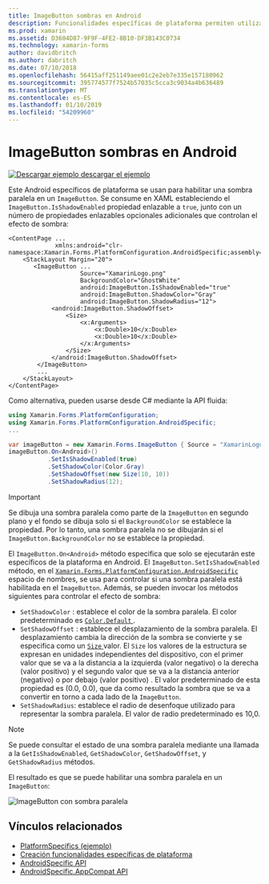 ```yaml
---
title: ImageButton sombras en Android
description: Funcionalidades específicas de plataforma permiten utilizar la funcionalidad que solo está disponible en una plataforma concreta, sin necesidad de implementar los representadores personalizados o los efectos. En este artículo se explica cómo consumir el Android específicos de la plataforma que permite una sombra paralela en un ImageButton.
ms.prod: xamarin
ms.assetid: D3604D87-9F9F-4FE2-8B10-DF3B143C0734
ms.technology: xamarin-forms
author: davidbritch
ms.author: dabritch
ms.date: 07/10/2018
ms.openlocfilehash: 56415aff251149aee01c2e2eb7e335e157180962
ms.sourcegitcommit: 395774577f7524b57035c5cca3c9034a4b636489
ms.translationtype: MT
ms.contentlocale: es-ES
ms.lasthandoff: 01/10/2019
ms.locfileid: "54209960"
---
```

# <a name="imagebutton-drop-shadows-on-android"></a>ImageButton sombras en Android

[![Descargar ejemplo](~/media/shared/download.png) descargar el ejemplo](https://developer.xamarin.com/samples/xamarin-forms/userinterface/platformspecifics/)

Este Android específicos de plataforma se usan para habilitar una sombra paralela en un `ImageButton`. Se consume en XAML estableciendo el `ImageButton.IsShadowEnabled` propiedad enlazable a `true`, junto con un número de propiedades enlazables opcionales adicionales que controlan el efecto de sombra:

```xaml
<ContentPage ...
             xmlns:android="clr-namespace:Xamarin.Forms.PlatformConfiguration.AndroidSpecific;assembly=Xamarin.Forms.Core">
    <StackLayout Margin="20">
       <ImageButton ...
                    Source="XamarinLogo.png"
                    BackgroundColor="GhostWhite"
                    android:ImageButton.IsShadowEnabled="true"
                    android:ImageButton.ShadowColor="Gray"
                    android:ImageButton.ShadowRadius="12">
            <android:ImageButton.ShadowOffset>
                <Size>
                    <x:Arguments>
                        <x:Double>10</x:Double>
                        <x:Double>10</x:Double>
                    </x:Arguments>
                </Size>
            </android:ImageButton.ShadowOffset>
        </ImageButton>
        ...
    </StackLayout>
</ContentPage>
```

Como alternativa, pueden usarse desde C# mediante la API fluida:

```csharp
using Xamarin.Forms.PlatformConfiguration;
using Xamarin.Forms.PlatformConfiguration.AndroidSpecific;
...

var imageButton = new Xamarin.Forms.ImageButton { Source = "XamarinLogo.png", BackgroundColor = Color.GhostWhite, ... };
imageButton.On<Android>()
           .SetIsShadowEnabled(true)
           .SetShadowColor(Color.Gray)
           .SetShadowOffset(new Size(10, 10))
           .SetShadowRadius(12);
```

> [!IMPORTANT]
> Se dibuja una sombra paralela como parte de la `ImageButton` en segundo plano y el fondo se dibuja solo si el `BackgroundColor` se establece la propiedad. Por lo tanto, una sombra paralela no se dibujarán si el `ImageButton.BackgroundColor` no se establece la propiedad.

El `ImageButton.On<Android>` método especifica que solo se ejecutarán este específicos de la plataforma en Android. El `ImageButton.SetIsShadowEnabled` método, en el [ `Xamarin.Forms.PlatformConfiguration.AndroidSpecific` ](xref:Xamarin.Forms.PlatformConfiguration.AndroidSpecific) espacio de nombres, se usa para controlar si una sombra paralela está habilitada en el `ImageButton`. Además, se pueden invocar los métodos siguientes para controlar el efecto de sombra:

- `SetShadowColor` : establece el color de la sombra paralela. El color predeterminado es [ `Color.Default` ](xref:Xamarin.Forms.Color.Default*).
- `SetShadowOffset` : establece el desplazamiento de la sombra paralela. El desplazamiento cambia la dirección de la sombra se convierte y se especifica como un [ `Size` ](xref:Xamarin.Forms.Size) valor. El `Size` los valores de la estructura se expresan en unidades independientes del dispositivo, con el primer valor que se va a la distancia a la izquierda (valor negativo) o la derecha (valor positivo) y el segundo valor que se va a la distancia anterior (negativo) o por debajo (valor positivo) . El valor predeterminado de esta propiedad es (0.0, 0.0), que da como resultado la sombra que se va a convertir en torno a cada lado de la `ImageButton`.
- `SetShadowRadius`: establece el radio de desenfoque utilizado para representar la sombra paralela. El valor de radio predeterminado es 10,0.

> [!NOTE]
> Se puede consultar el estado de una sombra paralela mediante una llamada a la `GetIsShadowEnabled`, `GetShadowColor`, `GetShadowOffset`, y `GetShadowRadius` métodos.

El resultado es que se puede habilitar una sombra paralela en un `ImageButton`:

![](imagebutton-drop-shadow-images/imagebutton-drop-shadow.png "ImageButton con sombra paralela")

## <a name="related-links"></a>Vínculos relacionados

- [PlatformSpecifics (ejemplo)](https://developer.xamarin.com/samples/xamarin-forms/userinterface/platformspecifics/)
- [Creación funcionalidades específicas de plataforma](~/xamarin-forms/platform/platform-specifics/index.md#creating-platform-specifics)
- [AndroidSpecific API](xref:Xamarin.Forms.PlatformConfiguration.AndroidSpecific)
- [AndroidSpecific.AppCompat API](xref:Xamarin.Forms.PlatformConfiguration.AndroidSpecific.AppCompat)
